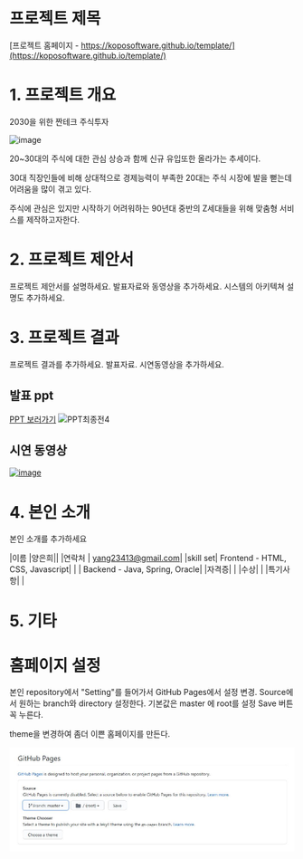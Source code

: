 # 프로젝트 제목

[프로젝트 홈페이지 - https://koposoftware.github.io/template/](https://koposoftware.github.io/template/)

# 1. 프로젝트 개요

2030을 위한 짠테크 주식투자

![image](https://user-images.githubusercontent.com/63223374/95170277-25f01000-07ef-11eb-931b-404eb727b7b8.png)

20~30대의 주식에 대한 관심 상승과 함께 신규 유입또한 올라가는 추세이다.

30대 직장인들에 비해 상대적으로 경제능력이 부족한 20대는 주식 시장에 발을 뻗는데 어려움을 많이 겪고 있다.

주식에 관심은 있지만 시작하기 어려워하는 90년대 중반의 Z세대들을 위해 맞춤형 서비스를 제작하고자한다.



# 2. 프로젝트 제안서

프로젝트 제안서를 설명하세요. 발표자료와 동영상을 추가하세요. 시스템의 아키텍쳐 설명도 추가하세요.

  




# 3. 프로젝트 결과

프로젝트 결과를 추가하세요. 발표자료. 시연동영상을 추가하세요.

## 발표 ppt 
<a href = "https://github.com/koposoftware/2020_15_ehyang/blob/master/PPT/Z%EC%84%B8%EB%8C%80%EB%A5%BC%20%EC%9C%84%ED%95%9C%20%EC%A7%A0%ED%85%8C%ED%81%AC%20%EC%A3%BC%EC%8B%9D%ED%88%AC%EC%9E%90.pdf"> PPT 보러가기</a>
![PPT최종전4](https://user-images.githubusercontent.com/63223374/95171365-c1ce4b80-07f0-11eb-880d-3d81784a86ef.png)

## 시연 동영상 

[![image](https://user-images.githubusercontent.com/63223374/95173119-399d7580-07f3-11eb-87f1-62dbf09ba9ca.png)
](https://youtu.be/lN5YcNwOwX0)

# 4. 본인 소개

본인 소개를 추가하세요

|이름 |양은희||
|연락처 | yang23413@gmail.com|
|skill set| Frontend - HTML, CSS, Javascript|
| | Backend - Java, Spring, Oracle|
|자격증|  |
|수상| |
|특기사항| |

# 5. 기타



# 홈페이지 설정

 본인 repository에서 "Setting"를 들어가서 GitHub Pages에서 설정 변경.
 <Source>
 Source에서 원하는 branch와 directory 설정한다. 
 기본값은 master 에 root를 설정 
 Save 버튼 꼭 누른다.

 <Theme Chooser>
 theme을 변경하여 좀더 이쁜 홈페이지를 만든다.

   <img src="homepage.JPG"/><br>
